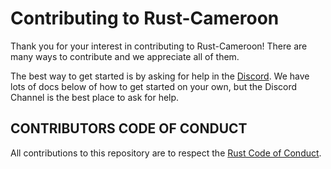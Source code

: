 # Contributing to Rust-Cameroon

Thank you for your interest in contributing to Rust-Cameroon! There are many ways to contribute and we appreciate all of them.

The best way to get started is by asking for help in the [Discord](https://discord.gg/Y5qqazcR7c). We have lots of docs below of how to get started on your own, but the Discord Channel is the best place to ask for help.

## CONTRIBUTORS CODE OF CONDUCT

All contributions to this repository are to respect the [Rust Code of Conduct](https://www.rust-lang.org/policies/code-of-conduct).

